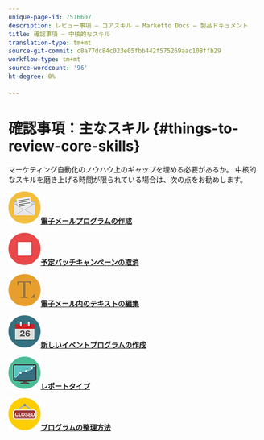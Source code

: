 ```yaml
---
unique-page-id: 7516607
description: レビュー事項 — コアスキル — Marketto Docs — 製品ドキュメント
title: 確認事項 — 中核的なスキル
translation-type: tm+mt
source-git-commit: c8a77dc84c023e05fbb442f575269aac108ffb29
workflow-type: tm+mt
source-wordcount: '96'
ht-degree: 0%

---
```



# 確認事項：主なスキル {#things-to-review-core-skills}

マーケティング自動化のノウハウ上のギャップを埋める必要があるか。 中核的なスキルを磨き上げる時間が限られている場合は、次の点をお勧めします。

![電子メールプログラムの作成](assets/office-28.png)**[電子メールプログラムの作成](/help/marketo/product-docs/email-marketing/email-programs/creating-an-email-program/create-an-email-program.md)**

![予定バッチキャンペーンの取消](assets/multimedia-27.png)**[予定バッチキャンペーンの取消](/help/marketo/product-docs/core-marketo-concepts/smart-campaigns/using-smart-campaigns/cancel-a-scheduled-batch-campaign-run.md)**

![電子メール内のテキストの編集](assets/graphic-design-tools-34.png)**[電子メール内のテキストの編集](/help/marketo/product-docs/email-marketing/general/email-editor-2/edit-elements-in-an-email.md)**

![新しいイベントプログラムの作成](assets/seo-57.png)**[新しいイベントプログラムの作成](/help/marketo/product-docs/demand-generation/events/understanding-events/create-a-new-event-program.md)**

![レポートタイプ](assets/seo-04.png)**[レポートタイプ](/help/marketo/product-docs/reporting/basic-reporting/report-types/report-type-overview.md)**

![プログラムの整理方法](assets/shopping-09.png)**[プログラムの整理方法](/help/marketo/product-docs/core-marketo-concepts/programs/working-with-programs/best-practice-how-to-organize-your-programs.md)**
